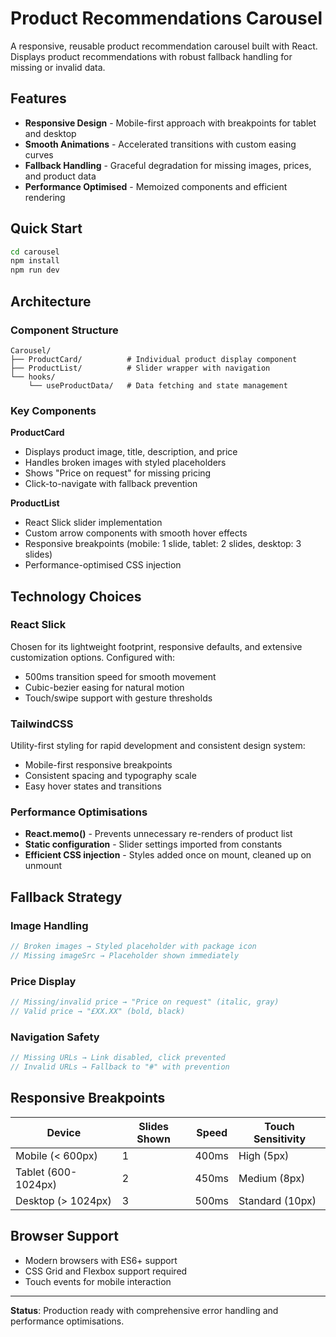 # Product Recommendations Carousel

A responsive, reusable product recommendation carousel built with React. Displays product recommendations with robust fallback handling for missing or invalid data.

## Features

- **Responsive Design** - Mobile-first approach with breakpoints for tablet and desktop
- **Smooth Animations** - Accelerated transitions with custom easing curves
- **Fallback Handling** - Graceful degradation for missing images, prices, and product data
- **Performance Optimised** - Memoized components and efficient rendering

## Quick Start

```bash
cd carousel
npm install
npm run dev
```

## Architecture

### Component Structure
```
Carousel/
├── ProductCard/          # Individual product display component
├── ProductList/          # Slider wrapper with navigation
└── hooks/
    └── useProductData/   # Data fetching and state management
```

### Key Components

**ProductCard**
- Displays product image, title, description, and price
- Handles broken images with styled placeholders
- Shows "Price on request" for missing pricing
- Click-to-navigate with fallback prevention

**ProductList** 
- React Slick slider implementation
- Custom arrow components with smooth hover effects
- Responsive breakpoints (mobile: 1 slide, tablet: 2 slides, desktop: 3 slides)
- Performance-optimised CSS injection

## Technology Choices

### React Slick
Chosen for its lightweight footprint, responsive defaults, and extensive customization options. Configured with:
- 500ms transition speed for smooth movement
- Cubic-bezier easing for natural motion
- Touch/swipe support with gesture thresholds

### TailwindCSS
Utility-first styling for rapid development and consistent design system:
- Mobile-first responsive breakpoints
- Consistent spacing and typography scale
- Easy hover states and transitions

### Performance Optimisations

- **React.memo()** - Prevents unnecessary re-renders of product list
- **Static configuration** - Slider settings imported from constants
- **Efficient CSS injection** - Styles added once on mount, cleaned up on unmount

## Fallback Strategy

### Image Handling
```javascript
// Broken images → Styled placeholder with package icon
// Missing imageSrc → Placeholder shown immediately
```

### Price Display
```javascript
// Missing/invalid price → "Price on request" (italic, gray)
// Valid price → "£XX.XX" (bold, black)
```

### Navigation Safety
```javascript
// Missing URLs → Link disabled, click prevented
// Invalid URLs → Fallback to "#" with prevention
```

## Responsive Breakpoints

| Device | Slides Shown | Speed | Touch Sensitivity |
|--------|-------------|-------|------------------|
| Mobile (< 600px) | 1 | 400ms | High (5px) |
| Tablet (600-1024px) | 2 | 450ms | Medium (8px) |
| Desktop (> 1024px) | 3 | 500ms | Standard (10px) |

## Browser Support

- Modern browsers with ES6+ support
- CSS Grid and Flexbox support required
- Touch events for mobile interaction

---

**Status**: Production ready with comprehensive error handling and performance optimisations.